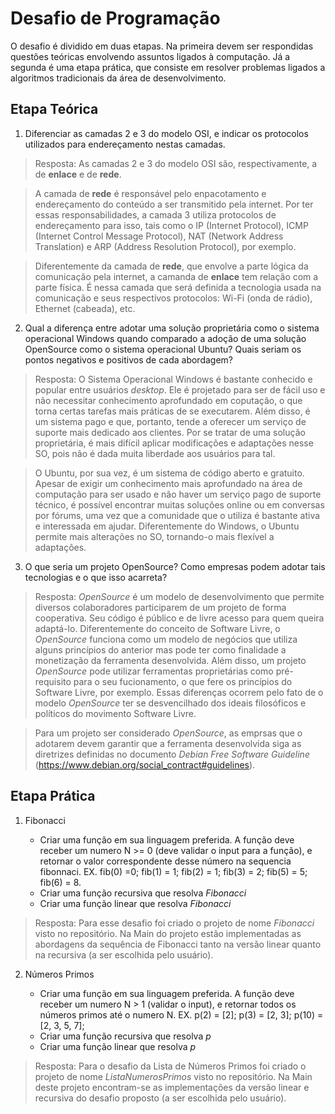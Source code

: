 # Desafio de Programação

O desafio é dividido em duas etapas. Na primeira devem ser respondidas questões teóricas envolvendo assuntos ligados à computação. Já a segunda é uma etapa prática, que consiste em resolver problemas ligados a algoritmos tradicionais da área de desenvolvimento.


## Etapa Teórica

1. Diferenciar as camadas 2 e 3 do modelo OSI, e indicar os protocolos utilizados para endereçamento nestas camadas.

> Resposta: 
  As camadas 2 e 3 do modelo OSI são, respectivamente, a de __enlace__ e de __rede__. 
  
>  A camada de __rede__ é responsável pelo enpacotamento e endereçamento do conteúdo a ser transmitido pela internet. Por ter essas responsabilidades, a camada 3 utiliza protocolos de endereçamento para isso, tais como o IP (Internet Protocol), ICMP (Internet Control Message Protocol), NAT (Network Address Translation) e ARP (Address Resolution Protocol), por exemplo.
  
>  Diferentemente da camada de __rede__, que envolve a parte lógica da comunicação pela internet, a camanda de __enlace__ tem relação com a parte física. É nessa camada que será definida a tecnologia usada na comunicação e seus respectivos protocolos: Wi-Fi (onda de rádio), Ethernet (cabeada), etc.


2. Qual a diferença entre adotar uma solução proprietária como o sistema operacional Windows quando comparado a adoção de uma solução OpenSource como o sistema operacional Ubuntu? Quais seriam os pontos negativos e positivos de cada abordagem?

> Resposta:
  O Sistema Operacional Windows é bastante conhecido e popular entre usuários _desktop_. Ele é projetado para ser de fácil uso e não necessitar conhecimento aprofundado em coputação, o que torna certas tarefas mais práticas de se executarem. Além disso, é um sistema pago e que, portanto, tende a oferecer um serviço de suporte mais dedicado aos clientes. Por se tratar de uma solução proprietária, é mais difícil aplicar modificações e adaptações nesse SO, pois não é dada muita liberdade aos usuários para tal.
  
>  O Ubuntu, por sua vez, é um sistema de código aberto e gratuito. Apesar de exigir um conhecimento mais aprofundado na área de computação para ser usado e não haver um serviço pago de suporte técnico, é possível encontrar muitas soluções online ou em conversas por fórums, uma vez que a comunidade que o utiliza é bastante ativa e interessada em ajudar. Diferentemente do Windows, o Ubuntu permite mais alterações no SO, tornando-o mais flexível a adaptações.


3. O que seria um projeto OpenSource? Como empresas podem adotar tais tecnologias e o que isso acarreta?

> Resposta: 
  _OpenSource_ é um modelo de desenvolvimento que permite diversos colaboradores participarem de um projeto de forma cooperativa. Seu código é público e de livre acesso para quem queira adaptá-lo. Diferentemente do conceito de Software Livre, o _OpenSource_ funciona como um modelo de negócios que utiliza alguns princípios do anterior mas pode ter como finalidade a monetização da ferramenta desenvolvida. Além disso, um projeto _OpenSource_ pode utilizar ferramentas proprietárias como pré-requisito para o seu fucionamento, o que fere os princípios do Software Livre, por exemplo. Essas diferenças ocorrem pelo fato de o modelo _OpenSource_ ter se desvencilhado dos ideais filosóficos e políticos do movimento Software Livre.
  
  
>  Para um projeto ser considerado _OpenSource_, as emprsas que o adotarem devem garantir que a ferramenta desenvolvida siga as diretrizes definidas no documento _Debian Free Software Guideline_ (https://www.debian.org/social_contract#guidelines).
  

## Etapa Prática

1. Fibonacci
    
    + Criar uma função em sua linguagem preferida. A função deve receber um numero N >= 0 (deve validar o input para a função), e retornar o valor correspondente desse número na sequencia fibonnaci. EX. fib(0) =0; fib(1) = 1; fib(2) = 1; fib(3) = 2; fib(5) = 5; fib(6) = 8.
    + Criar uma função recursiva que resolva _Fibonacci_
    + Criar uma função linear que resolva _Fibonacci_

> Resposta: Para esse desafio foi criado o projeto de nome _Fibonacci_ visto no repositório. Na Main do projeto estão implementadas as abordagens da sequência de Fibonacci tanto na versão linear quanto na recursiva (a ser escolhida pelo usuário).


2. Números Primos
    
    + Criar uma função em sua linguagem preferida. A função deve receber um numero N > 1 (validar o input), e retornar todos os números primos até o numero N. EX. p(2) = [2]; p(3) = [2, 3]; p(10) = [2, 3, 5, 7];
    + Criar uma função recursiva que resolva _p_
    + Criar uma função linear que resolva _p_
    
> Resposta: Para o desafio da Lista de Números Primos foi criado o projeto de nome _ListaNumerosPrimos_ visto no repositório. Na Main deste projeto encontram-se as implementações da versão linear e recursiva do desafio proposto (a ser escolhida pelo usuário).
